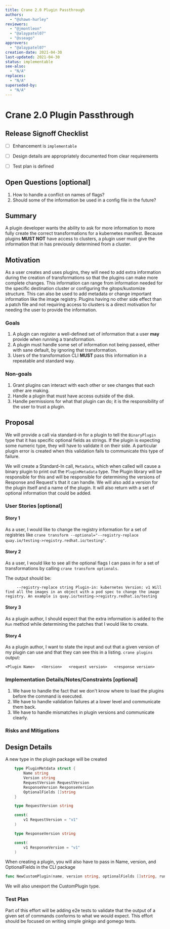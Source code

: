 ```yaml
---
title: Crane 2.0 Plugin Passthrough 
authors:
  - "@shawn-hurley"
reviewers:
  - "@jmontleon"
  - "@alaypatel07"
  - "@sseago"
approvers:
  - "@alaypatel07"
creation-date: 2021-04-30
last-updated: 2021-04-30
status: implementable
see-also:
  - "N/A" 
replaces:
  - "N/A"
superseded-by:
  - "N/A"
---
```


# Crane 2.0 Plugin Passthrough


## Release Signoff Checklist

- [ ] Enhancement is `implementable`
- [ ] Design details are appropriately documented from clear requirements
- [ ] Test plan is defined


## Open Questions [optional]

1. How to handle a conflict on names of flags?
2. Should some of the information be used in a config file in the future?

## Summary 

A plugin developer wants the ability to ask for more information to more fully create the correct transformations for
a kubernetes manifest.
Because plugins **MUST NOT** have access to clusters, a plugin user must give the information that in has previously determined from a cluster. 

## Motivation

As a user creates and uses plugins, they will need to add extra information during the creation of transformations so
that the plugins can make more complete changes.
This information can range from information needed for the specific destination cluster or configuring the gitops/kustomize structure. This can also be used to add metadata or change important information like the image registry.
Plugins having no other side effect than a patch file and not requiring access to clusters is a direct motivation for
needing the user to provide the information.

### Goals

1. A plugin can register a well-defined set of information that a user **may** provide when running a transformation.
2. A plugin must handle some set of information not being passed, either with sane default, by ignoring that transformation.
3. Users of the transformation CLI **MUST** pass this information in a repeatable and standard way.

### Non-goals

1. Grant plugins can interact with each other or see changes that each other are making.
2. Handle a plugin that must have access outside of the disk.
3. Handle permissions for what that plugin can do; it is the responsibility of the user to trust a plugin.

## Proposal

We will provide a call via standard-in for a plugin to tell the `BinaryPlugin` type that it has specific optional fields as strings. If the plugin is expecting some numeric type, they will have to validate it on their side. A particular plugin error is created when this validation fails to communicate this type of failure. 

We will create a Standard-In call, `Metadata`, which when called will cause a binary plugin to print out the `PluginMetadata` type. The Plugin library will be responsible for this and will be responsible for determining the versions of Response and Request's that it can handle. We will also add a version for the plugin itself and a name of the plugin. It will also return with a set of optional information that could be added.

### User Stories [optional]

#### Story 1

As a user, I would like to change the registry information for a set of registries like `crane transform --optional="--registry-replace quay.io/testing->registry.redhat.io/testing"`.

#### Story 2

As a user, I would like to see all the optional flags I can pass in for a set of transformations by calling `crane transform optionals`.

The output should be:

```
     --registry-replace string Plugin-in: kubernetes Version: v1 Will find all the images in an object with a pod spec to change the image registry. An example is quay.io/testing->registry.redhat.io/testing
```

#### Story 3

As a plugin author, I should expect that the extra information is added to the `Run` method while determining the patches that I would like to create.

#### Story 4

As a plugin author, I want to state the input and out that a given version of my plugin can use and that they can see this in a listing.  `crane plugins` output:
```
<Plugin Name>   <Version>   <request version>   <response version>
```

### Implementation Details/Notes/Constraints [optional]

1. We have to handle the fact that we don't know where to load the plugins before the command is executed.
2. We have to handle validation failures at a lower level and communicate them back.
3. We have to handle mismatches in plugin versions and communicate clearly. 


### Risks and Mitigations


## Design Details

A new type in the plugin package will be created 

```go 
    type PluginMetdata struct {
        Name string
        Version string
        RequestVersion RequestVersion
        ResponseVersion ResponseVersion
        OptionalFields []string
    }

    type RequestVersion string

    const(
        v1 RequestVersion = "v1"
    ) 

    type ResponseVersion string

    const(
        v1 ResponseVersion = "v1"
    )
```

When creating a plugin, you will also have to pass in Name, version, and OptionalFields in the CLI package

```go
func NewCustomPlugin(name, version string, optionalFields []string, runFunc func(*unstructured.Unstructured) (transform.PluginResponse, error))
```

We will also unexport the CustomPlugin type.

### Test Plan

Part of this effort will be adding e2e tests to validate that the output of a given set of commands conforms to what we would expect. This effort should be focused on writing simple ginkgo and gomego tests. 